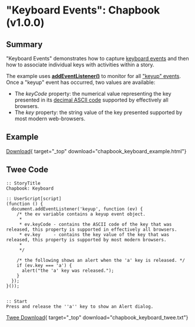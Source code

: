 # "Keyboard Events": Chapbook (v1.0.0)

## Summary

"Keyboard Events" demonstrates how to capture [keyboard events](https://developer.mozilla.org/en-US/docs/Web/API/KeyboardEvent) and then how to associate individual keys with activities within a story.

The example uses **[addEventListener()](https://developer.mozilla.org/en-US/docs/Web/API/EventTarget/addEventListener)** to monitor for all ["keyup" events](https://developer.mozilla.org/en-US/docs/Web/Events/keyup). Once a "keyup" event has occurred, two values are available:

* The *keyCode* property: the numerical value representing the key presented in its [decimal ASCII code](http://www.asciichart.com/) supported by effectively all browsers.
* The *key* property: the string value of the key presented supported by most modern web-browsers.

## Example

[Download](chapbook_keyboard_example.html){ target="_top" download="chapbook_keyboard_example.html"}

## Twee Code

```twee
:: StoryTitle
Chapbook: Keyboard

:: UserScript[script]
(function () {
  document.addEventListener('keyup', function (ev) {
    /* the ev variable contains a keyup event object.
     *
     * ev.keyCode - contains the ASCII code of the key that was released, this property is supported in effectively all browsers.
     * ev.key     - contains the key value of the key that was released, this property is supported by most modern browsers.
     *
     */

    /* the following shows an alert when the 'a' key is released. */
    if (ev.key === 'a') {
      alert("the 'a' key was released.");
    }
  });
}());


:: Start
Press and release the ''a'' key to show an Alert dialog.

```

[Twee Download](chapbook_keyboard_twee.txt){ target="_top" download="chapbook_keyboard_twee.txt"}
